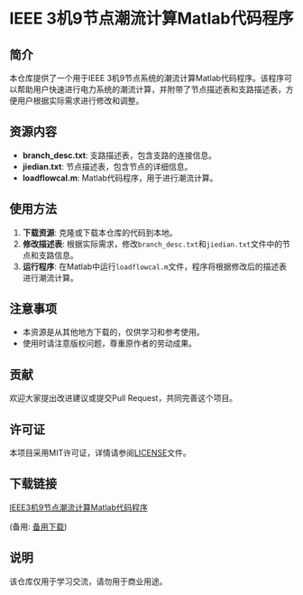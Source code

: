 # IEEE 3机9节点潮流计算Matlab代码程序

## 简介

本仓库提供了一个用于IEEE 3机9节点系统的潮流计算Matlab代码程序。该程序可以帮助用户快速进行电力系统的潮流计算，并附带了节点描述表和支路描述表，方便用户根据实际需求进行修改和调整。

## 资源内容

- **branch_desc.txt**: 支路描述表，包含支路的连接信息。
- **jiedian.txt**: 节点描述表，包含节点的详细信息。
- **loadflowcal.m**: Matlab代码程序，用于进行潮流计算。

## 使用方法

1. **下载资源**: 克隆或下载本仓库的代码到本地。
2. **修改描述表**: 根据实际需求，修改`branch_desc.txt`和`jiedian.txt`文件中的节点和支路信息。
3. **运行程序**: 在Matlab中运行`loadflowcal.m`文件，程序将根据修改后的描述表进行潮流计算。

## 注意事项

- 本资源是从其他地方下载的，仅供学习和参考使用。
- 使用时请注意版权问题，尊重原作者的劳动成果。

## 贡献

欢迎大家提出改进建议或提交Pull Request，共同完善这个项目。

## 许可证

本项目采用MIT许可证，详情请参阅[LICENSE](LICENSE)文件。

## 下载链接
[IEEE3机9节点潮流计算Matlab代码程序](https://pan.quark.cn/s/254c204cecd2) 

(备用: [备用下载](https://pan.baidu.com/s/1sPTrfyuUlV-sDePaBreY5A?pwd=1234))

## 说明

该仓库仅用于学习交流，请勿用于商业用途。

